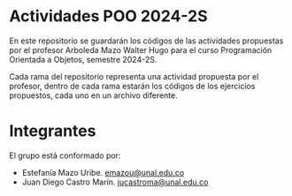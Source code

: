 # Actividades POO 2024-2S
En este repositorio se guardarán los códigos de las actividades propuestas por el profesor Arboleda Mazo Walter Hugo para el curso Programación Orientada a Objetos, semestre 2024-2S.

Cada rama del repositorio representa una actividad propuesta por el profesor, dentro de cada rama estarán los códigos de los ejercicios propuestos, cada uno en un archivo diferente.

# Integrantes
El grupo está conformado por:
- Estefanía Mazo Uribe. emazou@unal.edu.co
- Juan Diego Castro Marín. jucastroma@unal.edu.co
